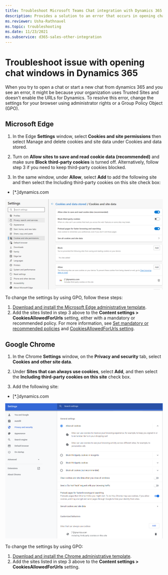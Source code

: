 ```yaml
---
title: Troubleshoot Microsoft Teams Chat integration with Dynamics 365
description: Provides a solution to an error that occurs in opening chat windows when using Teams Chat in Microsoft Dynamics CRM .
ms.reviewer: Usha-Rathnavel
ms.topic: troubleshooting
ms.date: 11/23/2021
ms.subservice: d365-sales-other-integration
---
```


# Troubleshoot issue with opening chat windows in Dynamics 365

When you try to open a chat or start a new chat from dynamics 365 and you see an error, it might be because your organization uses Trusted Sites and doesn't enable the URLs for Dynamics. To resolve this error, change the settings for your browser using administrator rights or a Group Policy Object (GPO).

## Microsoft Edge

1. In the Edge **Settings** window, select **Cookies and site permissions** then select Manage and delete cookies and site data under Cookies and data stored.

2. Turn on **Allow sites to save and read cookie data (recommended)** and make sure **Block third-party cookies** is turned off. Alternatively, follow step 3 if you need to keep third-party cookies blocked.

1. In the same window, under **Allow**, select **Add** to add the following site and then select the Including third-party cookies on this site check box:

- [*.]dynamics.com

![Edge settings](media/dynamics-embed-collab-error/edge-settings-cookies-error-collab.PNG)

To change the settings by using GPO, follow these steps:

1. [Download and install the Microsoft Edge administrative template](/deployedge/configure-microsoft-edge#1-download-and-install-the-microsoft-edge-administrative-template).
1. Add the sites listed in step 3 above to the **Content settings > CookiesAllowedForUrls** setting, either with a mandatory or recommended policy. For more information, see [Set mandatory or recommended policies](/deployedge/configure-microsoft-edge#2-set-mandatory-or-recommended-policies) and [CookiesAllowedForUrls setting](/deployedge/microsoft-edge-policies#cookiesallowedforurls).

## Google Chrome

1. In the Chrome **Settings** window, on the **Privacy and security** tab, select **Cookies and other site data**.

1. Under **Sites that can always use cookies**, select **Add**, and then select the **Including third-party cookies on this site** check box.

1. Add the following site:
- [*.]dynamics.com

![Chrome settings](media/dynamics-embed-collab-error/chrome-settings-cookies-error-collab.PNG)

To change the settings by using GPO:
1. [Download and install the Chrome administrative template](https://support.google.com/chrome/a/answer/187202).
1. Add the sites listed in step 3 above to the **Content settings > CookiesAllowedForUrls** setting.
